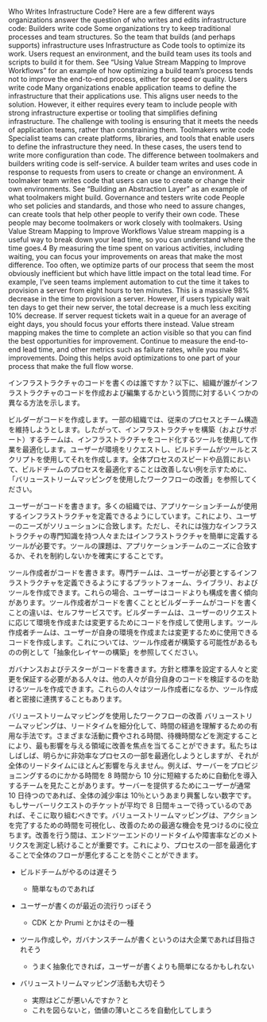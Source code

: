 Who Writes Infrastructure Code? Here are a few different ways organizations answer the question of who writes and edits infrastructure code: Builders write code Some organizations try to keep traditional processes and team structures. So the team that builds (and perhaps supports) infrastructure uses Infrastructure as Code tools to optimize its work. Users request an environment, and the build team uses its tools and scripts to build it for them. See “Using Value Stream Mapping to Improve Workflows” for an example of how optimizing a build team’s process tends not to improve the end-to-end process, either for speed or quality. Users write code Many organizations enable application teams to define the infrastructure that their applications use. This aligns user needs to the solution. However, it either requires every team to include people with strong infrastructure expertise or tooling that simplifies defining infrastructure. The challenge with tooling is ensuring that it meets the needs of application teams, rather than constraining them. Toolmakers write code Specialist teams can create platforms, libraries, and tools that enable users to define the infrastructure they need. In these cases, the users tend to write more configuration than code. The difference between toolmakers and builders writing code is self-service. A builder team writes and uses code in response to requests from users to create or change an environment. A toolmaker team writes code that users can use to create or change their own environments. See “Building an Abstraction Layer” as an example of what toolmakers might build. Governance and testers write code
People who set policies and standards, and those who need to assure changes, can create tools that help other people to verify their own code. These people may become toolmakers or work closely with toolmakers. Using Value Stream Mapping to Improve Workflows Value stream mapping is a useful way to break down your lead time, so you can understand where the time goes.4 By measuring the time spent on various activities, including waiting, you can focus your improvements on areas that make the most difference. Too often, we optimize parts of our process that seem the most obviously inefficient but which have little impact on the total lead time. For example, I’ve seen teams implement automation to cut the time it takes to provision a server from eight hours to ten minutes. This is a massive 98% decrease in the time to provision a server. However, if users typically wait ten days to get their new server, the total decrease is a much less exciting 10% decrease. If server request tickets wait in a queue for an average of eight days, you should focus your efforts there instead. Value stream mapping makes the time to complete an action visible so that you can find the best opportunities for improvement. Continue to measure the end-to-end lead time, and other metrics such as failure rates, while you make improvements. Doing this helps avoid optimizations to one part of your process that make the full flow worse.

インフラストラクチャのコードを書くのは誰ですか？以下に、組織が誰がインフラストラクチャのコードを作成および編集するかという質問に対するいくつかの異なる方法を示します。

ビルダーがコードを作成します。一部の組織では、従来のプロセスとチーム構造を維持しようとします。したがって、インフラストラクチャを構築（およびサポート）するチームは、インフラストラクチャをコード化するツールを使用して作業を最適化します。ユーザーが環境をリクエストし、ビルドチームがツールとスクリプトを使用してそれを作成します。全体プロセスのスピードや品質において、ビルドチームのプロセスを最適化することは改善しない例を示すために、「バリューストリームマッピングを使用したワークフローの改善」を参照してください。

ユーザーがコードを書きます。多くの組織では、アプリケーションチームが使用するインフラストラクチャを定義できるようにしています。これにより、ユーザーのニーズがソリューションに合致します。ただし、それには強力なインフラストラクチャの専門知識を持つ人々またはインフラストラクチャを簡単に定義するツールが必要です。ツールの課題は、アプリケーションチームのニーズに合致するか、それを制約しないかを確実にすることです。

ツール作成者がコードを書きます。専門チームは、ユーザーが必要とするインフラストラクチャを定義できるようにするプラットフォーム、ライブラリ、およびツールを作成できます。これらの場合、ユーザーはコードよりも構成を書く傾向があります。ツール作成者がコードを書くこととビルダーチームがコードを書くことの違いは、セルフサービスです。ビルダーチームは、ユーザーのリクエストに応じて環境を作成または変更するためにコードを作成して使用します。ツール作成者チームは、ユーザーが自身の環境を作成または変更するために使用できるコードを作成します。これについては、ツール作成者が構築する可能性があるものの例として「抽象化レイヤーの構築」を参照してください。

ガバナンスおよびテスターがコードを書きます。方針と標準を設定する人々と変更を保証する必要がある人々は、他の人々が自分自身のコードを検証するのを助けるツールを作成できます。これらの人々はツール作成者になるか、ツール作成者と密接に連携することもあります。

バリューストリームマッピングを使用したワークフローの改善
バリューストリームマッピングは、リードタイムを細分化して、時間の経過を理解するための有用な手法です。さまざまな活動に費やされる時間、待機時間などを測定することにより、最も影響を与える領域に改善を焦点を当てることができます。私たちはしばしば、明らかに非効率なプロセスの一部を最適化しようとしますが、それが全体のリードタイムにほとんど影響を与えません。例えば、サーバーをプロビジョニングするのにかかる時間を 8 時間から 10 分に短縮するために自動化を導入するチームを見たことがあります。サーバーを提供するためにユーザーが通常 10 日待つのであれば、全体の減少率は 10％というあまり興奮しない数字です。もしサーバーリクエストのチケットが平均で 8 日間キューで待っているのであれば、そこに取り組むべきです。バリューストリームマッピングは、アクションを完了するための時間を可視化し、改善のための最適な機会を見つけるのに役立ちます。改善を行う間は、エンドツーエンドのリードタイムや障害率などのメトリクスを測定し続けることが重要です。これにより、プロセスの一部を最適化することで全体のフローが悪化することを防ぐことができます。

- ビルドチームがやるのは遅そう
  - 簡単なものであれば
- ユーザーが書くのが最近の流行りっぽそう

  - CDK とか Prumi とかはその一種

- ツール作成しや，ガバナンスチームが書くというのは大企業であれば目指されそう

  - うまく抽象化できれば，ユーザーが書くよりも簡単になるかもしれない

- バリューストリームマッピング活動も大切そう
  - 実際はどこが悪いんですか？と
  - これを図らないと，価値の薄いところを自動化してしまう
